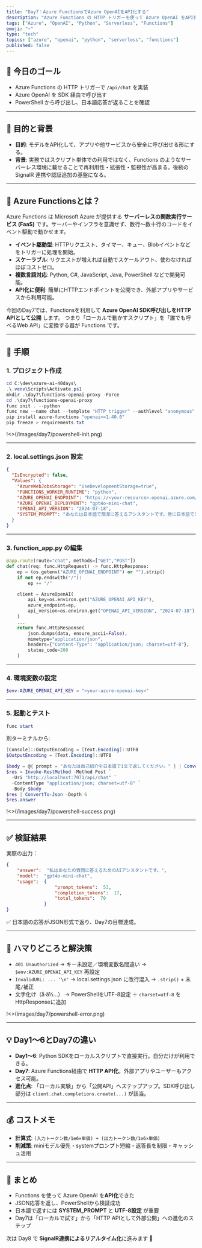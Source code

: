 ```yaml
---
title: "Day7：Azure FunctionsでAzure OpenAIをAPI化する"
description: "Azure Functions の HTTP トリガーを使って Azure OpenAI をAPI化し、PowerShellから日本語応答を確認する手順をまとめました。"
tags: ["Azure", "OpenAI", "Python", "Serverless", "Functions"]
emoji: "⚡"
type: "tech"
topics: ["azure", "openai", "python", "serverless", "functions"]
published: false
---
```


## 🧭 今日のゴール
- Azure Functions の HTTP トリガーで `/api/chat` を実装
- Azure OpenAI を SDK 経由で呼び出す
- PowerShell から呼び出し、日本語応答が返ることを確認

---

## 🎯 目的と背景
- **目的**: モデルをAPI化して、アプリや他サービスから安全に呼び出せる形にする。  
- **背景**: 実務ではスクリプト単体での利用ではなく、Functions のようなサーバーレス環境に載せることで再利用性・拡張性・監視性が高まる。後続の SignalR 連携や認証追加の基盤になる。

---

## 📘 Azure Functionsとは？
Azure Functions は Microsoft Azure が提供する **サーバーレスの関数実行サービス (FaaS)** です。サーバーやインフラを意識せず、数行〜数十行のコードをイベント駆動で動かせます。

- **イベント駆動型**: HTTPリクエスト、タイマー、キュー、Blobイベントなどをトリガーに処理を開始。
- **スケーラブル**: リクエストが増えれば自動でスケールアウト、使わなければほぼコストゼロ。
- **複数言語対応**: Python, C#, JavaScript, Java, PowerShell などで開発可能。
- **API化に便利**: 簡単にHTTPエンドポイントを公開でき、外部アプリやサービスから利用可能。

今回のDay7では、Functionsを利用して **Azure OpenAI SDK呼び出しをHTTP APIとして公開** します。
つまり「ローカルで動かすスクリプト」を「誰でも呼べるWeb API」に変換する器が Functions です。

---

## 🔧 手順

### 1. プロジェクト作成
```powershell
cd C:\dev\azure-ai-40days\
.\.venv\Scripts\Activate.ps1
mkdir .\day7\functions-openai-proxy -Force
cd .\day7\functions-openai-proxy
func init . --python
func new --name chat --template "HTTP trigger" --authlevel "anonymous"
pip install azure-functions "openai>=1.40.0"
pip freeze > requirements.txt
```

!<>(/images/day7/powershell-init.png) 

---

### 2. local.settings.json 設定
```json
{
  "IsEncrypted": false,
  "Values": {
    "AzureWebJobsStorage": "UseDevelopmentStorage=true",
    "FUNCTIONS_WORKER_RUNTIME": "python",
    "AZURE_OPENAI_ENDPOINT": "https://<your-resource>.openai.azure.com/",
    "AZURE_OPENAI_DEPLOYMENT": "gpt4o-mini-chat",
    "OPENAI_API_VERSION": "2024-07-18",
    "SYSTEM_PROMPT": "あなたは日本語で簡潔に答えるアシスタントです。常に日本語で1文で回答してください。"
  }
}
```

---

### 3. function_app.py の編集
```python
@app.route(route="chat", methods=["GET","POST"])
def chat(req: func.HttpRequest) -> func.HttpResponse:
    ep = (os.getenv("AZURE_OPENAI_ENDPOINT") or "").strip()
    if not ep.endswith("/"):
        ep += "/"

    client = AzureOpenAI(
        api_key=os.environ.get("AZURE_OPENAI_API_KEY"),
        azure_endpoint=ep,
        api_version=os.environ.get("OPENAI_API_VERSION", "2024-07-18"),
    )
    ...
    return func.HttpResponse(
        json.dumps(data, ensure_ascii=False),
        mimetype="application/json",
        headers={"Content-Type": "application/json; charset=utf-8"},
        status_code=200
    )
```

---

### 4. 環境変数の設定
```powershell
$env:AZURE_OPENAI_API_KEY = "<your-azure-openai-key>"
```

---

### 5. 起動とテスト
```powershell
func start
```
別ターミナルから:
```powershell
[Console]::OutputEncoding = [Text.Encoding]::UTF8
$OutputEncoding = [Text.Encoding]::UTF8

$body = @{ prompt = "あなたは自己紹介を日本語で1文で返してください。" } | ConvertTo-Json
$res = Invoke-RestMethod -Method Post `
  -Uri "http://localhost:7071/api/chat" `
  -ContentType "application/json; charset=utf-8" `
  -Body $body
$res | ConvertTo-Json -Depth 6
$res.answer
```

!<>(/images/day7/powershell-success.png)

---

## ✅ 検証結果
実際の出力：
```json
{
    "answer":  "私はあなたの質問に答えるためのAIアシスタントです。",
    "model":  "gpt4o-mini-chat",
    "usage":  {
                  "prompt_tokens":  53,
                  "completion_tokens":  17,
                  "total_tokens":  70
              }
}
```

✅ 日本語の応答がJSON形式で返り、Day7の目標達成。

---

## 🧯 ハマりどころと解決策
- `401 Unauthorized` → キー未設定／環境変数名間違い → `$env:AZURE_OPENAI_API_KEY` 再設定
- `InvalidURL: ... '\n'` → local.settings.json に改行混入 → `.strip()` + 末尾`/`補正
- 文字化け（å·ä½…） → PowerShellをUTF-8設定 ＋ `charset=utf-8` をHttpResponseに追加

!<>(images/day7/powershell-error.png)

---

## 💡 Day1〜6とDay7の違い
- **Day1〜6**: Python SDKをローカルスクリプトで直接実行。自分だけが利用できる。  
- **Day7**: Azure Functions経由で **HTTP API化**。外部アプリやユーザーもアクセス可能。  
- **進化点**: 「ローカル実験」から「公開API」へステップアップ。SDK呼び出し部分は `client.chat.completions.create(...)` が該当。  

---

## 💰 コストメモ
- **計算式**: `(入力トークン数/1e6×単価) + (出力トークン数/1e6×単価)`
- **削減策**: miniモデル優先・systemプロンプト短縮・返答長を制限・キャッシュ活用

---

## 🎯 まとめ
- Functions を使って Azure OpenAI を**API化**できた
- JSON応答を返し、PowerShellから検証成功
- 日本語で返すには **SYSTEM_PROMPT** と **UTF-8設定** が重要
- Day7は「ローカルで試す」から「HTTP APIとして外部公開」への進化のステップ

次は Day8 で **SignalR連携によるリアルタイム化**に進みます 🚀


